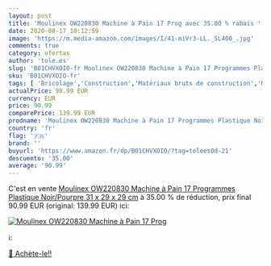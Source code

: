 ```yaml
---
layout: post
title: 'Moulinex OW220830 Machine à Pain 17 Prog avec 35.00 % rabais '
date: 2020-08-17 10:12:59
image: 'https://m.media-amazon.com/images/I/41-miVr3-LL._SL400_.jpg'
comments: true
category: ofertas
author: 'tole.es'
slug: 'B01CHVXOIO-fr Moulinex OW220830 Machine à Pain 17 Programmes Plastique...'
sku: 'B01CHVXOIO-fr'
tags: [ 'Bricolage','Construction','Matériaux bruts de construction','Matériel de construction', ]
actualPrice: 90.99 EUR
currency: EUR
price: 90.99
comparePrice: 139.99 EUR
prodname: 'Moulinex OW220830 Machine à Pain 17 Programmes Plastique Noir/Pourpre 31 x 29 x 29 cm'
country: 'fr'
flag: '🇫🇷'
brand: ''
buyurl: 'https://www.amazon.fr/dp/B01CHVXOIO/?tag=tolees0d-21'
descuento: '35.00'
average: '90.99'
---
```


C'est en vente [Moulinex OW220830 Machine à Pain 17 Programmes Plastique Noir/Pourpre 31 x 29 x 29 cm](https://www.amazon.fr/dp/B01CHVXOIO/?tag=tolees0d-21)  à  35.00 % de réduction, prix final  90.99 EUR (original: 139.99 EUR) ici:

[![Moulinex OW220830 Machine à Pain 17 Prog](https://m.media-amazon.com/images/I/41-miVr3-LL._SL400_.jpg)](https://www.amazon.fr/dp/B01CHVXOIO/?tag=tolees0d-21)

ℹ️:


[🛒 Achète-le!!](https://www.amazon.fr/dp/B01CHVXOIO/?tag=tolees0d-21)
